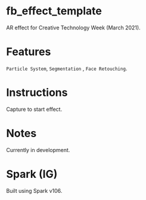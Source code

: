 # fb_effect_template

AR effect for Creative Technology Week (March 2021).

# Features 
`Particle System`,  `Segmentation` ,   `Face Retouching`.

# Instructions 
Capture to start effect.

# Notes
Currently in development.

# Spark (IG)
Built using Spark v106.
